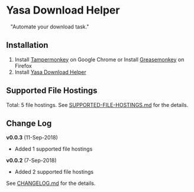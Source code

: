 # Yasa Download Helper
&nbsp;&nbsp;&nbsp;"Automate your download task."

## Installation
1. Install [Tampermonkey] on Google Chrome or Install [Greasemonkey] on Firefox
2. Install [Yasa Download Helper]

[Tampermonkey]: https://chrome.google.com/webstore/detail/tampermonkey/dhdgffkkebhmkfjojejmpbldmpobfkfo
[Greasemonkey]: https://addons.mozilla.org/en-US/firefox/addon/greasemonkey/
[Yasa Download Helper]: http://bit.ly/yasadownloadhelper

## Supported File Hostings
Total: 5 file hostings. See [SUPPORTED-FILE-HOSTINGS.md] for the details.

[SUPPORTED-FILE-HOSTINGS.md]: https://github.com/yasawibu/yasa-download-helper/blob/master/SUPPORTED-FILE-HOSTINGS.md

## Change Log
**v0.0.3** (11-Sep-2018)
* Added 1 supported file hostings

**v0.0.2** (7-Sep-2018)
* Added 2 supported file hostings

See [CHANGELOG.md] for the details.

[CHANGELOG.md]: https://github.com/yasawibu/yasa-download-helper/blob/master/CHANGELOG.md
